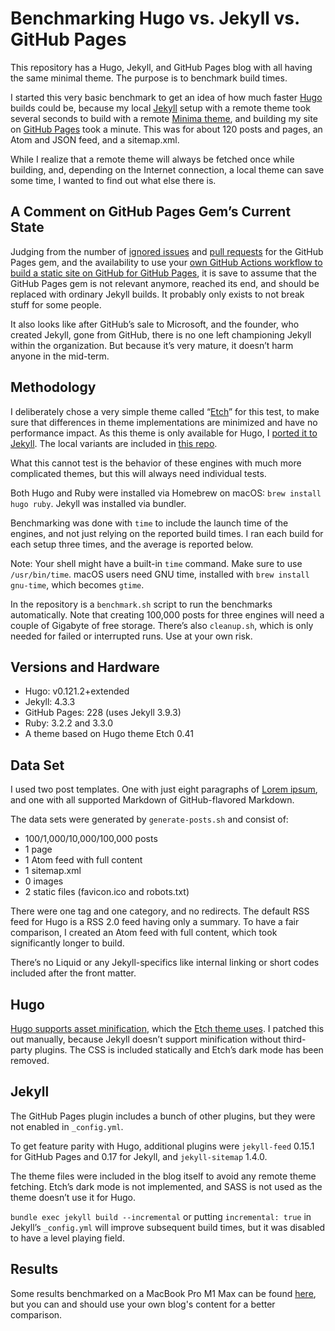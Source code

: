 # Benchmarking Hugo vs. Jekyll vs. GitHub Pages

This repository has a Hugo, Jekyll, and GitHub Pages blog with all having the same minimal theme. The purpose is to benchmark build times.

I started this very basic benchmark to get an idea of how much faster [Hugo](https://gohugo.io/) builds could be, because my local [Jekyll](https://jekyllrb.com/) setup with a remote theme took several seconds to build with a remote [Minima theme](https://github.com/jekyll/minima), and building my site on [GitHub Pages](https://pages.github.com/) took a minute. This was for about 120 posts and pages, an Atom and JSON feed, and a sitemap.xml.

While I realize that a remote theme will always be fetched once while building, and, depending on the Internet connection, a local theme can save some time, I wanted to find out what else there is.

## A Comment on GitHub Pages Gem’s Current State

Judging from the number of [ignored issues](https://github.com/github/pages-gem/issues) and [pull requests](https://github.com/github/pages-gem/pulls) for the GitHub Pages gem, and the availability to use your [own GitHub Actions workflow to build a static site on GitHub for GitHub Pages](https://docs.github.com/en/pages/getting-started-with-github-pages/using-custom-workflows-with-github-pages), it is save to assume that the GitHub Pages gem is not relevant anymore, reached its end, and should be replaced with ordinary Jekyll builds. It probably only exists to not break stuff for some people.

It also looks like after GitHub’s sale to Microsoft, and the founder, who created Jekyll, gone from GitHub, there is no one left championing Jekyll within the organization. But because it’s very mature, it doesn’t harm anyone in the mid-term.

## Methodology

I deliberately chose a very simple theme called “[Etch](https://github.com/LukasJoswiak/etch)” for this test, to make sure that differences in theme implementations are minimized and have no performance impact. As this theme is only available for Hugo, I [ported it to Jekyll](https://github.com/michaelnordmeyer/jekyll-theme-etch). The local variants are included in [this repo](https://github.com/michaelnordmeyer/benchmarking-hugo-jekyll-github-pages).

What this cannot test is the behavior of these engines with much more complicated themes, but this will always need individual tests.

Both Hugo and Ruby were installed via Homebrew on macOS: `brew install hugo ruby`. Jekyll was installed via bundler.

Benchmarking was done with `time` to include the launch time of the engines, and not just relying on the reported build times. I ran each build for each setup three times, and the average is reported below.

Note: Your shell might have a built-in `time` command. Make sure to use `/usr/bin/time`. macOS users need GNU time, installed with `brew install gnu-time`, which becomes `gtime`.

In the repository is a `benchmark.sh` script to run the benchmarks automatically. Note that creating 100,000 posts for three engines will need a couple of Gigabyte of free storage. There’s also `cleanup.sh`, which is only needed for failed or interrupted runs. Use at your own risk.

## Versions and Hardware

- Hugo: v0.121.2+extended
- Jekyll: 4.3.3
- GitHub Pages: 228 (uses Jekyll 3.9.3)
- Ruby: 3.2.2 and 3.3.0
- A theme based on Hugo theme Etch 0.41

## Data Set

I used two post templates. One with just eight paragraphs of [Lorem ipsum](https://en.wikipedia.org/wiki/Lorem_ipsum), and one with all supported Markdown of GitHub-flavored Markdown.

The data sets were generated by `generate-posts.sh` and consist of:

- 100/1,000/10,000/100,000 posts
- 1 page
- 1 Atom feed with full content
- 1 sitemap.xml
- 0 images
- 2 static files (favicon.ico and robots.txt)

There were one tag and one category, and no redirects. The default RSS feed for Hugo is a RSS 2.0 feed having only a summary. To have a fair comparison, I created an Atom feed with full content, which took significantly longer to build.

There’s no Liquid or any Jekyll-specifics like internal linking or short codes included after the front matter.

## Hugo

[Hugo supports asset minification](https://gohugo.io/hugo-pipes/minification/), which the [Etch theme uses](https://github.com/LukasJoswiak/etch/blob/master/layouts/partials/head.html#L12-L28). I patched this out manually, because Jekyll doesn’t support minification without third-party plugins. The CSS is included statically and Etch’s dark mode has been removed.

## Jekyll

The GitHub Pages plugin includes a bunch of other plugins, but they were not enabled in `_config.yml`.

To get feature parity with Hugo, additional plugins were `jekyll-feed` 0.15.1 for GitHub Pages and 0.17 for Jekyll, and `jekyll-sitemap` 1.4.0.

The theme files were included in the blog itself to avoid any remote theme fetching. Etch’s dark mode is not implemented, and SASS is not used as the theme doesn’t use it for Hugo.

`bundle exec jekyll build --incremental` or putting `incremental: true` in Jekyll’s `_config.yml` will improve subsequent build times, but it was disabled to have a level playing field.

## Results

Some results benchmarked on a MacBook Pro M1 Max can be found [here](https://michaelnordmeyer.com/benchmarking-hugo-vs-jekyll-vs-github-pages-in-2023), but you can and should use your own blog's content for a better comparison.
